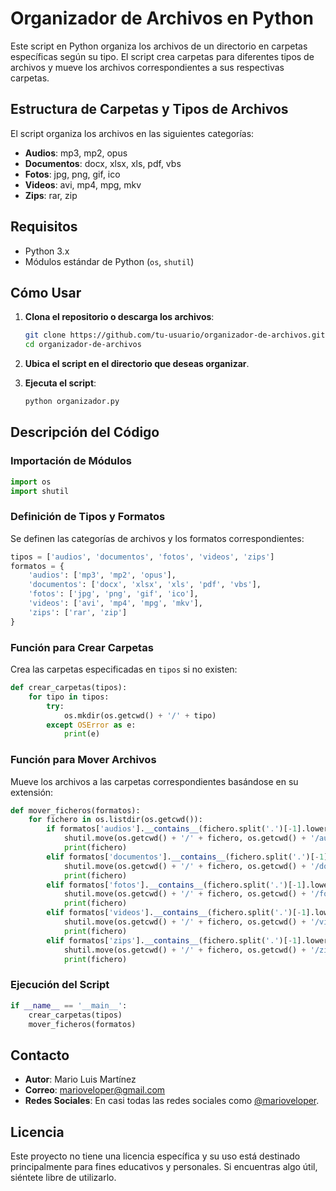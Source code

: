 # Organizador de Archivos en Python

Este script en Python organiza los archivos de un directorio en carpetas específicas según su tipo. El script crea carpetas para diferentes tipos de archivos y mueve los archivos correspondientes a sus respectivas carpetas.

## Estructura de Carpetas y Tipos de Archivos

El script organiza los archivos en las siguientes categorías:

- **Audios**: mp3, mp2, opus
- **Documentos**: docx, xlsx, xls, pdf, vbs
- **Fotos**: jpg, png, gif, ico
- **Videos**: avi, mp4, mpg, mkv
- **Zips**: rar, zip

## Requisitos

- Python 3.x
- Módulos estándar de Python (`os`, `shutil`)

## Cómo Usar

1. **Clona el repositorio o descarga los archivos**:
    ```sh
    git clone https://github.com/tu-usuario/organizador-de-archivos.git
    cd organizador-de-archivos
    ```

2. **Ubica el script en el directorio que deseas organizar**.

3. **Ejecuta el script**:
    ```sh
    python organizador.py
    ```

## Descripción del Código

### Importación de Módulos

```python
import os
import shutil
```

### Definición de Tipos y Formatos

Se definen las categorías de archivos y los formatos correspondientes:

```python
tipos = ['audios', 'documentos', 'fotos', 'videos', 'zips']
formatos = {
    'audios': ['mp3', 'mp2', 'opus'],
    'documentos': ['docx', 'xlsx', 'xls', 'pdf', 'vbs'],
    'fotos': ['jpg', 'png', 'gif', 'ico'],
    'videos': ['avi', 'mp4', 'mpg', 'mkv'],
    'zips': ['rar', 'zip']
}
```

### Función para Crear Carpetas

Crea las carpetas especificadas en `tipos` si no existen:

```python
def crear_carpetas(tipos):
    for tipo in tipos:
        try:
            os.mkdir(os.getcwd() + '/' + tipo)
        except OSError as e:
            print(e)
```

### Función para Mover Archivos

Mueve los archivos a las carpetas correspondientes basándose en su extensión:

```python
def mover_ficheros(formatos):
    for fichero in os.listdir(os.getcwd()):
        if formatos['audios'].__contains__(fichero.split('.')[-1].lower()):
            shutil.move(os.getcwd() + '/' + fichero, os.getcwd() + '/audios')
            print(fichero)
        elif formatos['documentos'].__contains__(fichero.split('.')[-1].lower()):
            shutil.move(os.getcwd() + '/' + fichero, os.getcwd() + '/documentos')
            print(fichero)
        elif formatos['fotos'].__contains__(fichero.split('.')[-1].lower()):
            shutil.move(os.getcwd() + '/' + fichero, os.getcwd() + '/fotos')
            print(fichero)
        elif formatos['videos'].__contains__(fichero.split('.')[-1].lower()):
            shutil.move(os.getcwd() + '/' + fichero, os.getcwd() + '/videos')
            print(fichero)
        elif formatos['zips'].__contains__(fichero.split('.')[-1].lower()):
            shutil.move(os.getcwd() + '/' + fichero, os.getcwd() + '/zips')
            print(fichero)
```

### Ejecución del Script

```python
if __name__ == '__main__':
    crear_carpetas(tipos)
    mover_ficheros(formatos)
```

## Contacto

- **Autor**: Mario Luis Martínez
- **Correo**: [marioveloper@gmail.com](mailto:marioveloper@gmail.com)
- **Redes Sociales**: En casi todas las redes sociales como [@marioveloper](https://www.twitter.com/marioveloper).

## Licencia

Este proyecto no tiene una licencia específica y su uso está destinado principalmente para fines educativos y personales. Si encuentras algo útil, siéntete libre de utilizarlo.